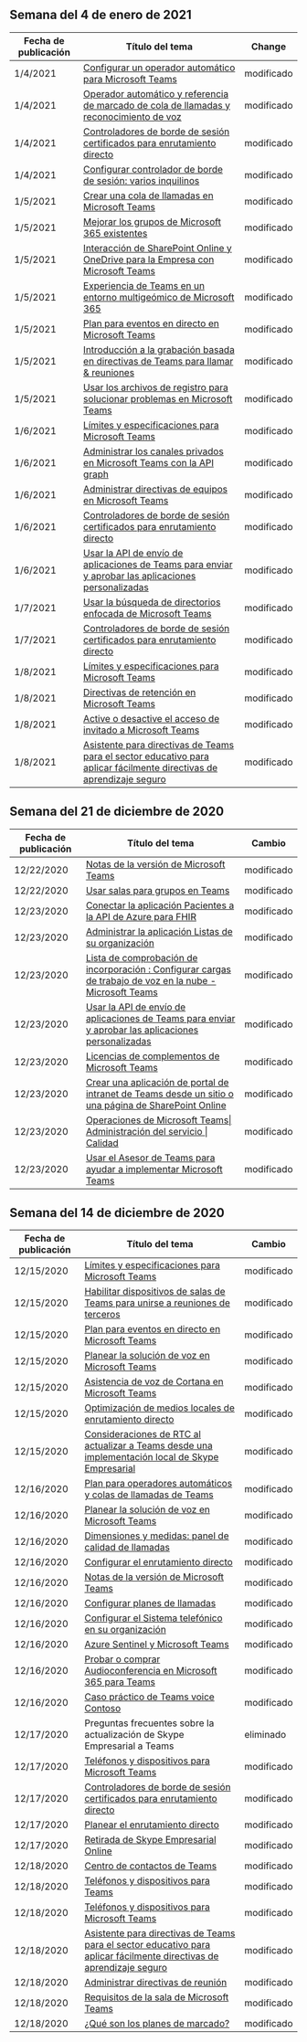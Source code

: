 <!-- This file is generated automatically each week. Changes made to this file will be overwritten.-->




## <a name="week-of-january-04-2021"></a>Semana del 4 de enero de 2021


| Fecha de publicación |Título del tema | Change |
|------|------------|--------|
| 1/4/2021 | [Configurar un operador automático para Microsoft Teams](/MicrosoftTeams/create-a-phone-system-auto-attendant) | modificado |
| 1/4/2021 | [Operador automático y referencia de marcado de cola de llamadas y reconocimiento de voz](/MicrosoftTeams/dial-voice-reference) | modificado |
| 1/4/2021 | [Controladores de borde de sesión certificados para enrutamiento directo](/MicrosoftTeams/direct-routing-border-controllers) | modificado |
| 1/4/2021 | [Configurar controlador de borde de sesión: varios inquilinos](/MicrosoftTeams/direct-routing-sbc-multiple-tenants) | modificado |
| 1/5/2021 | [Crear una cola de llamadas en Microsoft Teams](/MicrosoftTeams/create-a-phone-system-call-queue) | modificado |
| 1/5/2021 | [Mejorar los grupos de Microsoft 365 existentes](/MicrosoftTeams/enhance-office-365-groups) | modificado |
| 1/5/2021 | [Interacción de SharePoint Online y OneDrive para la Empresa con Microsoft Teams](/MicrosoftTeams/sharepoint-onedrive-interact) | modificado |
| 1/5/2021 | [Experiencia de Teams en un entorno multigeómico de Microsoft 365](/MicrosoftTeams/teams-experience-o365odb-spo-multi-geo) | modificado |
| 1/5/2021 | [Plan para eventos en directo en Microsoft Teams](/MicrosoftTeams/teams-live-events/plan-for-teams-live-events) | modificado |
| 1/5/2021 | [Introducción a la grabación basada en directivas de Teams para llamar & reuniones](/MicrosoftTeams/teams-recording-policy) | modificado |
| 1/5/2021 | [Usar los archivos de registro para solucionar problemas en Microsoft Teams](/MicrosoftTeams/log-files) | modificado |
| 1/6/2021 | [Límites y especificaciones para Microsoft Teams](/MicrosoftTeams/limits-specifications-teams) | modificado |
| 1/6/2021 | [Administrar los canales privados en Microsoft Teams con la API graph](/MicrosoftTeams/private-channels-life-cycle-management) | modificado |
| 1/6/2021 | [Administrar directivas de equipos en Microsoft Teams](/MicrosoftTeams/teams-policies) | modificado |
| 1/6/2021 | [Controladores de borde de sesión certificados para enrutamiento directo](/MicrosoftTeams/direct-routing-border-controllers) | modificado |
| 1/6/2021 | [Usar la API de envío de aplicaciones de Teams para enviar y aprobar las aplicaciones personalizadas](/MicrosoftTeams/submit-approve-custom-apps) | modificado |
| 1/7/2021 | [Usar la búsqueda de directorios enfocada de Microsoft Teams](/MicrosoftTeams/teams-scoped-directory-search) | modificado |
| 1/7/2021 | [Controladores de borde de sesión certificados para enrutamiento directo](/MicrosoftTeams/direct-routing-border-controllers) | modificado |
| 1/8/2021 | [Límites y especificaciones para Microsoft Teams](/MicrosoftTeams/limits-specifications-teams) | modificado |
| 1/8/2021 | [Directivas de retención en Microsoft Teams](/MicrosoftTeams/retention-policies) | modificado |
| 1/8/2021 | [Active o desactive el acceso de invitado a Microsoft Teams](/MicrosoftTeams/set-up-guests) | modificado |
| 1/8/2021 | [Asistente para directivas de Teams para el sector educativo para aplicar fácilmente directivas de aprendizaje seguro](/MicrosoftTeams/easy-policy-setup-edu) | modificado |


## <a name="week-of-december-21-2020"></a>Semana del 21 de diciembre de 2020


| Fecha de publicación |Título del tema | Cambio |
|------|------------|--------|
| 12/22/2020 | [Notas de la versión de Microsoft Teams](/MicrosoftTeams/release-notes/release-notes) | modificado |
| 12/22/2020 | [Usar salas para grupos en Teams](/MicrosoftTeams/using-breakout-rooms) | modificado |
| 12/23/2020 | [Conectar la aplicación Pacientes a la API de Azure para FHIR](/MicrosoftTeams/expand-teams-across-your-org/healthcare/patients-app-connect-azure-api-fhir) | modificado |
| 12/23/2020 | [Administrar la aplicación Listas de su organización](/MicrosoftTeams/manage-lists-app) | modificado |
| 12/23/2020 | [Lista de comprobación de incorporación : Configurar cargas de trabajo de voz en la nube - Microsoft Teams](/MicrosoftTeams/onboarding-checklist-configure-cloud-voice-workloads-in-microsoft-teams) | modificado |
| 12/23/2020 | [Usar la API de envío de aplicaciones de Teams para enviar y aprobar las aplicaciones personalizadas](/MicrosoftTeams/submit-approve-custom-apps) | modificado |
| 12/23/2020 | [Licencias de complementos de Microsoft Teams](/MicrosoftTeams/teams-add-on-licensing/microsoft-teams-add-on-licensing) | modificado |
| 12/23/2020 | [Crear una aplicación de portal de intranet de Teams desde un sitio o una página de SharePoint Online](/MicrosoftTeams/teams-standalone-static-tabs-using-spo-sites) | modificado |
| 12/23/2020 | [Operaciones de Microsoft Teams\| Administración del servicio \| Calidad](/MicrosoftTeams/upgrade-operate-my-service) | modificado |
| 12/23/2020 | [Usar el Asesor de Teams para ayudar a implementar Microsoft Teams](/MicrosoftTeams/use-advisor-teams-roll-out) | modificado |


## <a name="week-of-december-14-2020"></a>Semana del 14 de diciembre de 2020


| Fecha de publicación |Título del tema | Cambio |
|------|------------|--------|
| 12/15/2020 | [Límites y especificaciones para Microsoft Teams](/MicrosoftTeams/limits-specifications-teams) | modificado |
| 12/15/2020 | [Habilitar dispositivos de salas de Teams para unirse a reuniones de terceros](/MicrosoftTeams/rooms/third-party-join) | modificado |
| 12/15/2020 | [Plan para eventos en directo en Microsoft Teams](/MicrosoftTeams/teams-live-events/plan-for-teams-live-events) | modificado |
| 12/15/2020 | [Planear la solución de voz en Microsoft Teams](/MicrosoftTeams/cloud-voice-landing-page) | modificado |
| 12/15/2020 | [Asistencia de voz de Cortana en Microsoft Teams](/MicrosoftTeams/cortana-in-teams) | modificado |
| 12/15/2020 | [Optimización de medios locales de enrutamiento directo](/MicrosoftTeams/direct-routing-media-optimization) | modificado |
| 12/15/2020 | [Consideraciones de RTC al actualizar a Teams desde una implementación local de Skype Empresarial](/MicrosoftTeams/upgrade-to-teams-on-prem-pstn-considerations) | modificado |
| 12/16/2020 | [Plan para operadores automáticos y colas de llamadas de Teams](/MicrosoftTeams/plan-auto-attendant-call-queue) | modificado |
| 12/16/2020 | [Planear la solución de voz en Microsoft Teams](/MicrosoftTeams/cloud-voice-landing-page) | modificado |
| 12/16/2020 | [Dimensiones y medidas: panel de calidad de llamadas](/MicrosoftTeams/dimensions-and-measures-available-in-call-quality-dashboard) | modificado |
| 12/16/2020 | [Configurar el enrutamiento directo](/MicrosoftTeams/direct-routing-configure) | modificado |
| 12/16/2020 | [Notas de la versión de Microsoft Teams](/MicrosoftTeams/release-notes/release-notes) | modificado |
| 12/16/2020 | [Configurar planes de llamadas](/MicrosoftTeams/set-up-calling-plans) | modificado |
| 12/16/2020 | [Configurar el Sistema telefónico en su organización](/MicrosoftTeams/setting-up-your-phone-system) | modificado |
| 12/16/2020 | [Azure Sentinel y Microsoft Teams](/MicrosoftTeams/teams-sentinel-guide) | modificado |
| 12/16/2020 | [Probar o comprar Audioconferencia en Microsoft 365 para Teams](/MicrosoftTeams/try-or-purchase-audio-conferencing-in-office-365-for-teams) | modificado |
| 12/16/2020 | [Caso práctico de Teams voice Contoso](/MicrosoftTeams/voice-case-study-overview) | modificado |
| 12/17/2020 | Preguntas frecuentes sobre la actualización de Skype Empresarial a Teams | eliminado |
| 12/17/2020 | [Teléfonos y dispositivos para Microsoft Teams](/MicrosoftTeams/devices/usb-devices) | modificado |
| 12/17/2020 | [Controladores de borde de sesión certificados para enrutamiento directo](/MicrosoftTeams/direct-routing-border-controllers) | modificado |
| 12/17/2020 | [Planear el enrutamiento directo](/MicrosoftTeams/direct-routing-plan) | modificado |
| 12/17/2020 | [Retirada de Skype Empresarial Online](/MicrosoftTeams/skype-for-business-online-retirement) | modificado |
| 12/18/2020 | [Centro de contactos de Teams](/MicrosoftTeams/teams-contact-center) | modificado |
| 12/18/2020 | [Teléfonos y dispositivos para Teams](/MicrosoftTeams/devices/teams-ip-phones) | modificado |
| 12/18/2020 | [Teléfonos y dispositivos para Microsoft Teams](/MicrosoftTeams/devices/usb-devices) | modificado |
| 12/18/2020 | [Asistente para directivas de Teams para el sector educativo para aplicar fácilmente directivas de aprendizaje seguro](/MicrosoftTeams/easy-policy-setup-edu) | modificado |
| 12/18/2020 | [Administrar directivas de reunión](/MicrosoftTeams/meeting-policies-in-teams) | modificado |
| 12/18/2020 | [Requisitos de la sala de Microsoft Teams](/MicrosoftTeams/rooms/requirements) | modificado |
| 12/18/2020 | [¿Qué son los planes de marcado?](/MicrosoftTeams/what-are-dial-plans) | modificado |
